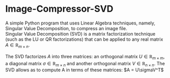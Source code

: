 # Image-Compressor-SVD
A simple Python program that uses Linear Algebra techniques, namely, Singular Value Decomposition, to compress an image file. <br />
Singular Value Decomposition (SVD) is a matrix factorization technique (such as the LU or QR factorizations) that can be applied to any real matrix $A \in \mathbb{R}_{m\times n}$. <br />

The SVD factorizes $A$ into three matrices: an orthogonal matrix $U \in \mathbb{R}_{m\times m}$, a diagonal matrix $\sigma \in \mathbb{R}_{m\times n}$ and another orthogonal matrix $V \in \mathbb{R}_{n\times n}$. The SVD allows as to compute A in terms of these matrices: $A = U\sigmaV^T$


